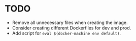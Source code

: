# TODO
- Remove all unnecessary files when creating the image.
- Consider creating different Dockerfiles for dev and prod.
- Add script for `eval $(docker-machine env default)`.
